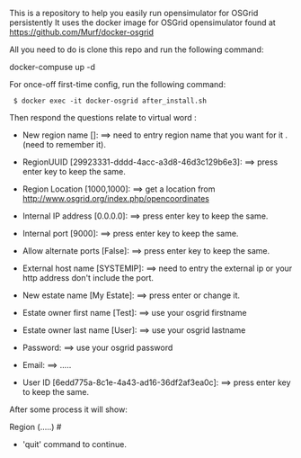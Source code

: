 This is a repository to help you easily run opensimulator for OSGrid persistently
It uses the docker image for OSGrid opensimulator found at https://github.com/Murf/docker-osgrid

All you need to do is clone this repo and run the following command:

docker-compuse up -d

For once-off first-time config, run the following command:

     $ docker exec -it docker-osgrid after_install.sh

Then respond the questions relate to virtual word : 

 - New region name []:     ==> need to entry region name that you want for it .(need to remember it).

 - RegionUUID [29923331-dddd-4acc-a3d8-46d3c129b6e3]:     ==> press enter key to keep the same.

 - Region Location [1000,1000]:                           ==> get a location from http://www.osgrid.org/index.php/opencoordinates

 - Internal IP address [0.0.0.0]:                         ==> press enter key to keep the same.

 - Internal port [9000]:                                  ==> press enter key to keep the same.

 - Allow alternate ports [False]:                         ==> press enter key to keep the same.

 - External host name [SYSTEMIP]:   ==> need to entry the external ip or your http address don't include the port.

 - New estate name [My Estate]:     ==> press enter or change it. 

 - Estate owner first name [Test]:  ==> use your osgrid firstname

 - Estate owner last name [User]:   ==> use your osgrid lastname

 - Password:                       ==> use your osgrid password

 - Email:                          ==> ..... 

 - User ID [6edd775a-8c1e-4a43-ad16-36df2af3ea0c]:  ==> press enter key to keep the same.

After some process it will show:

Region (.....) # 

 - 'quit' command to continue.


